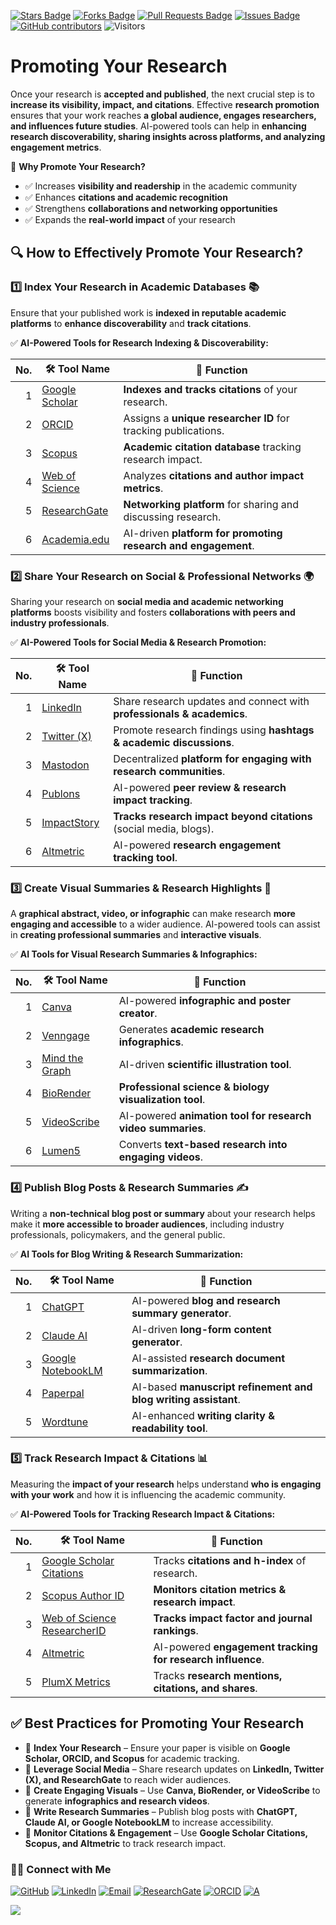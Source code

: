 <a href="https://github.com/drshahizan/short-course/stargazers"><img src="https://img.shields.io/github/stars/drshahizan/short-course" alt="Stars Badge"/></a>
<a href="https://github.com/drshahizan/short-course/network/members"><img src="https://img.shields.io/github/forks/drshahizan/short-course" alt="Forks Badge"/></a>
<a href="https://github.com/drshahizan/short-course/pulls"><img src="https://img.shields.io/github/issues-pr/drshahizan/short-course" alt="Pull Requests Badge"/></a>
<a href="https://github.com/drshahizan/short-course"><img src="https://img.shields.io/github/issues/drshahizan/short-course" alt="Issues Badge"/></a>
<a href="https://github.com/drshahizan/short-course/graphs/contributors"><img alt="GitHub contributors" src="https://img.shields.io/github/contributors/drshahizan/short-course?color=2b9348"></a>
![Visitors](https://api.visitorbadge.io/api/visitors?path=https%3A%2F%2Fgithub.com%2Fdrshahizan%2Fshort-course&labelColor=%23d9e3f0&countColor=%23697689&style=flat)

#  Promoting Your Research  

Once your research is **accepted and published**, the next crucial step is to **increase its visibility, impact, and citations**. Effective **research promotion** ensures that your work reaches **a global audience, engages researchers, and influences future studies**. AI-powered tools can help in **enhancing research discoverability, sharing insights across platforms, and analyzing engagement metrics**.  

📌 **Why Promote Your Research?**  
- ✅ Increases **visibility and readership** in the academic community  
- ✅ Enhances **citations and academic recognition**  
- ✅ Strengthens **collaborations and networking opportunities**  
- ✅ Expands the **real-world impact** of your research  

## 🔍 **How to Effectively Promote Your Research?**  

### 1️⃣ Index Your Research in Academic Databases 📚  
Ensure that your published work is **indexed in reputable academic platforms** to **enhance discoverability** and **track citations**.  

✅ **AI-Powered Tools for Research Indexing & Discoverability:**  

| No. | 🛠 **Tool Name** | 📖 **Function** | 
| ---: | ---------------- | ------------------ | 
| 1 | [Google Scholar](https://scholar.google.com/) | **Indexes and tracks citations** of your research. | 
| 2 | [ORCID](https://orcid.org/) | Assigns a **unique researcher ID** for tracking publications. | 
| 3 | [Scopus](https://www.scopus.com/) | **Academic citation database** tracking research impact. | 
| 4 | [Web of Science](https://www.webofscience.com/) | Analyzes **citations and author impact metrics**. | 
| 5 | [ResearchGate](https://www.researchgate.net/) | **Networking platform** for sharing and discussing research. | 
| 6 | [Academia.edu](https://www.academia.edu/) | AI-driven **platform for promoting research and engagement**. | 

### 2️⃣ Share Your Research on Social & Professional Networks 🌍  
Sharing your research on **social media and academic networking platforms** boosts visibility and fosters **collaborations with peers and industry professionals**.  

✅ **AI-Powered Tools for Social Media & Research Promotion:**  

| No. | 🛠 **Tool Name** | 📖 **Function** | 
| ---: | ---------------- | ------------------ | 
| 1 | [LinkedIn](https://www.linkedin.com/) | Share research updates and connect with **professionals & academics**. | 
| 2 | [Twitter (X)](https://twitter.com/) | Promote research findings using **hashtags & academic discussions**. | 
| 3 | [Mastodon](https://joinmastodon.org/) | Decentralized **platform for engaging with research communities**. | 
| 4 | [Publons](https://publons.com/) | AI-powered **peer review & research impact tracking**. | 
| 5 | [ImpactStory](https://profiles.impactstory.org/) | **Tracks research impact beyond citations** (social media, blogs). | 
| 6 | [Altmetric](https://www.altmetric.com/) | AI-powered **research engagement tracking tool**. | 


### 3️⃣ Create Visual Summaries & Research Highlights 🎨  
A **graphical abstract, video, or infographic** can make research **more engaging and accessible** to a wider audience. AI-powered tools can assist in **creating professional summaries** and **interactive visuals**.  

✅ **AI Tools for Visual Research Summaries & Infographics:**  

| No. | 🛠 **Tool Name** | 📖 **Function** | 
| ---: | ---------------- | ------------------ | 
| 1 | [Canva](https://www.canva.com/) | AI-powered **infographic and poster creator**. | 
| 2 | [Venngage](https://venngage.com/) | Generates **academic research infographics**. | 
| 3 | [Mind the Graph](https://mindthegraph.com/) | AI-driven **scientific illustration tool**. | 
| 4 | [BioRender](https://biorender.com/) | **Professional science & biology visualization tool**. | 
| 5 | [VideoScribe](https://www.videoscribe.co/) | AI-powered **animation tool for research video summaries**. | 
| 6 | [Lumen5](https://www.lumen5.com/) | Converts **text-based research into engaging videos**. | 


### 4️⃣ Publish Blog Posts & Research Summaries ✍  
Writing a **non-technical blog post or summary** about your research helps make it **more accessible to broader audiences**, including industry professionals, policymakers, and the general public.  

✅ **AI Tools for Blog Writing & Research Summarization:**  

| No. | 🛠 **Tool Name** | 📖 **Function** | 
| ---: | ---------------- | ------------------ | 
| 1 | [ChatGPT](https://openai.com/chatgpt/) | AI-powered **blog and research summary generator**. | 
| 2 | [Claude AI](https://claude.ai/) | AI-driven **long-form content generator**. | 
| 3 | [Google NotebookLM](https://notebooklm.google.com/) | AI-assisted **research document summarization**. | 
| 4 | [Paperpal](https://www.paperpal.com/) | AI-based **manuscript refinement and blog writing assistant**. | 
| 5 | [Wordtune](https://www.wordtune.com/) | AI-enhanced **writing clarity & readability tool**. | 

### 5️⃣ Track Research Impact & Citations 📊  
Measuring the **impact of your research** helps understand **who is engaging with your work** and how it is influencing the academic community.  

✅ **AI-Powered Tools for Tracking Research Impact & Citations:**  

| No. | 🛠 **Tool Name** | 📖 **Function** | 
| ---: | ---------------- | ------------------ | 
| 1 | [Google Scholar Citations](https://scholar.google.com/citations) | Tracks **citations and h-index** of research. | 
| 2 | [Scopus Author ID](https://www.scopus.com/) | **Monitors citation metrics & research impact**. | 
| 3 | [Web of Science ResearcherID](https://www.webofscience.com/) | **Tracks impact factor and journal rankings**. | 
| 4 | [Altmetric](https://www.altmetric.com/) | AI-powered **engagement tracking for research influence**. | 
| 5 | [PlumX Metrics](https://plumanalytics.com/) | Tracks **research mentions, citations, and shares**. | 

## ✅ Best Practices for Promoting Your Research  

- 📌 **Index Your Research** – Ensure your paper is visible on **Google Scholar, ORCID, and Scopus** for academic tracking.  
- 📌 **Leverage Social Media** – Share research updates on **LinkedIn, Twitter (X), and ResearchGate** to reach wider audiences.  
- 📌 **Create Engaging Visuals** – Use **Canva, BioRender, or VideoScribe** to generate **infographics and research videos**.  
- 📌 **Write Research Summaries** – Publish blog posts with **ChatGPT, Claude AI, or Google NotebookLM** to increase accessibility.  
- 📌 **Monitor Citations & Engagement** – Use **Google Scholar Citations, Scopus, and Altmetric** to track research impact.  

### 🙌🏻 Connect with Me
<p align="left">
    <a href="https://github.com/drshahizan" target="_blank"><img alt="GitHub" src="https://img.shields.io/badge/-@drshahizan-181717?style=flat-square&logo=GitHub&logoColor=white"></a>
    <a href="https://www.linkedin.com/in/drshahizan" target="_blank"><img alt="LinkedIn" src="https://img.shields.io/badge/-drshahizan-blue?style=flat-square&logo=Linkedin&logoColor=white&link=https://www.linkedin.com/in/drshahizan/"></a>
    <a href="mailto:shahizan@utm.my" target="_blank"><img alt="Email" src="https://img.shields.io/badge/-shahizan@utm.my-c14438?style=flat-square&logo=Gmail&logoColor=white&link=mailto:shahizan@utm.my.com"></a>
    <a href="https://www.researchgate.net/profile/Mohd-Othman-28" target="_blank"><img alt="ResearchGate" src="https://img.shields.io/badge/-ResearchGate-00CCBB?style=flat-square&logo=ResearchGate&logoColor=white"></a>
    <a href="https://orcid.org/0000-0003-4261-1873" target="_blank"><img alt="ORCID" src="https://img.shields.io/badge/-ORCID-A6CE39?style=flat-square&logo=ORCID&logoColor=white"></a> 
 <a href="https://visitorbadge.io/status?path=https%3A%2F%2Fgithub.com%2Fdrshahizan" target="_blank"><img alt="A" src="https://api.visitorbadge.io/api/visitors?path=https%3A%2F%2Fgithub.com%2Fdrshahizan&labelColor=%23697689&countColor=%23555555&style=plastic"></a>
 
![](https://hit.yhype.me/github/profile?user_id=81284918)
</p>
